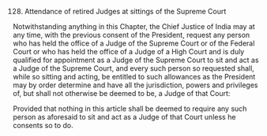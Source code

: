 128. Attendance of retired Judges at sittings of the Supreme Court

Notwithstanding anything in this Chapter, the Chief Justice of India may at any time, with the previous consent of the President, request any person who has held the office of a Judge of the Supreme Court or of the Federal Court or who has held the office of a Judge of a High Court and is duly qualified for appointment as a Judge of the Supreme Court to sit and act as a Judge of the Supreme Court, and every such person so requested shall, while so sitting and acting, be entitled to such allowances as the President may by order determine and have all the jurisdiction, powers and privileges of, but shall not otherwise be deemed to be, a Judge of that Court:

Provided that nothing in this article shall be deemed to require any such person as aforesaid to sit and act as a Judge of that Court unless he consents so to do.

